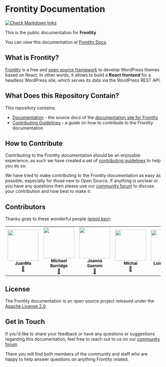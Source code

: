 # Frontity Documentation

[![Check Markdown links](https://github.com/frontity/gitbook-docs/workflows/Check%20Markdown%20links/badge.svg)](https://github.com/frontity/gitbook-docs/actions?query=workflow%3A%22Check+Markdown+links%22)

This is the public documentation for **Frontity**

You can view this documentation at [Frontity Docs](https://docs.frontity.org/).

## What is Frontity?

[Frontity](https://frontity.org/) is a free and [open source framework](https://github.com/frontity/frontity) to develop WordPress themes based on React.
In other words, it allows to build a **React frontend** for a headless WordPress site, which serves its data via the WordPress REST API.

## What Does this Repository Contain?

This repository contains:

- [Documentation](https://github.com/frontity/gitbook-docs/tree/master) - the source docs of the [documentation site for Frontity](https://docs.frontity.org/)
- [Contributing Guidelines](https://github.com/frontity/gitbook-docs/tree/master/CONTRIBUTING.md) - a guide on how to contribute to the Frontity documentation

## How to Contribute

Contributing to the Frontity documentation should be an enjoyable experience, as such we have created a set of [contributing guidelines](https://github.com/frontity/gitbook-docs/tree/master/CONTRIBUTING.md) to help you do so.

We have tried to make contributing to the Frontity documentation as easy as possible, especially for those new to Open Source.
If anything is unclear or you have any questions then please use our [community forum](https://community.frontity.org/c/docs-and-tutorials/29) to discuss your contribution and how best to make it.

## Contributors

Thanks goes to these wonderful people ([emoji key](https://allcontributors.org/docs/en/emoji-key)):

<!-- ALL-CONTRIBUTORS-LIST:START - Do not remove or modify this section -->
<!-- prettier-ignore-start -->
<!-- markdownlint-disable -->
<table>
  <tr>
    <td align="center"><a href="http://pixelovers.com"><img src="https://avatars1.githubusercontent.com/u/422576?v=4" width="100px;" alt=""/><br /><sub><b>JuanMa</b></sub></a><br /><a href="https://github.com/frontity/gitbook-docs/commits?author=juanmaguitar" title="Documentation">📖</a></td>
    <td align="center"><a href="https://frontity.org/"><img src="https://avatars3.githubusercontent.com/u/20643925?v=4" width="100px;" alt=""/><br /><sub><b>Michael Burridge</b></sub></a><br /><a href="https://github.com/frontity/gitbook-docs/commits?author=mburridge" title="Documentation">📖</a></td>
    <td align="center"><a href="https://github.com/joannasaerom"><img src="https://avatars0.githubusercontent.com/u/22183476?v=4" width="100px;" alt=""/><br /><sub><b>Joanna Saerom</b></sub></a><br /><a href="https://github.com/frontity/gitbook-docs/commits?author=joannasaerom" title="Documentation">📖</a></td>
    <td align="center"><a href="http://czaplinski.io"><img src="https://avatars1.githubusercontent.com/u/5417266?v=4" width="100px;" alt=""/><br /><sub><b>Michal</b></sub></a><br /><a href="https://github.com/frontity/gitbook-docs/commits?author=michalczaplinski" title="Documentation">📖</a></td>
    <td align="center"><a href="https://frontity.org"><img src="https://avatars2.githubusercontent.com/u/3305402?v=4" width="100px;" alt=""/><br /><sub><b>Luis Herranz</b></sub></a><br /><a href="https://github.com/frontity/gitbook-docs/commits?author=luisherranz" title="Documentation">📖</a></td>
    <td align="center"><a href="https://frontity.org/"><img src="https://avatars3.githubusercontent.com/u/20700757?v=4" width="100px;" alt=""/><br /><sub><b>Reyes M.</b></sub></a><br /><a href="https://github.com/frontity/gitbook-docs/commits?author=rmartinezduque" title="Documentation">📖</a></td>
    <td align="center"><a href="https://github.com/DAreRodz"><img src="https://avatars3.githubusercontent.com/u/6917969?v=4" width="100px;" alt=""/><br /><sub><b>David Arenas</b></sub></a><br /><a href="https://github.com/frontity/gitbook-docs/commits?author=DAreRodz" title="Documentation">📖</a></td>
  </tr>
</table>

<!-- markdownlint-enable -->
<!-- prettier-ignore-end -->
<!-- ALL-CONTRIBUTORS-LIST:END -->

## License

The Frontity documentation is an open source project released under the [Apache License 2.0](https://github.com/frontity/gitbook-docs/tree/master/LICENSE.md).

## Get In Touch

If you'd like to share your feedback or have any questions or suggestions regarding this documentation, feel free to reach out to us on our [community forum](https://community.frontity.org/c/docs-and-tutorials/29)

There you will find both members of the community and staff who are happy to help answer questions on anything Frontity related.